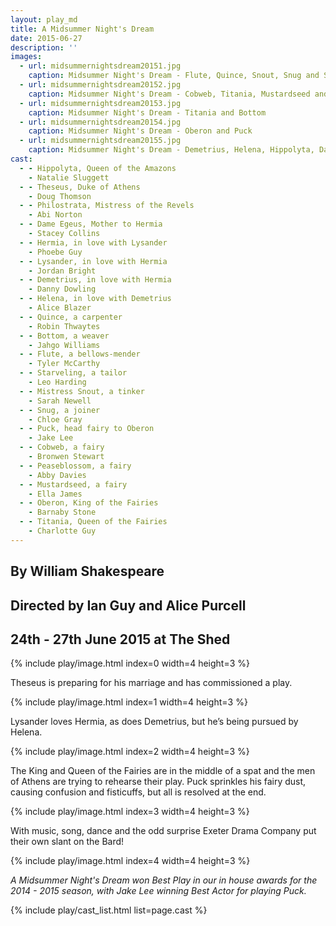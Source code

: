 ```yaml
---
layout: play_md
title: A Midsummer Night's Dream
date: 2015-06-27
description: ''
images:
  - url: midsummernightsdream20151.jpg
    caption: Midsummer Night's Dream - Flute, Quince, Snout, Snug and Starveling
  - url: midsummernightsdream20152.jpg
    caption: Midsummer Night's Dream - Cobweb, Titania, Mustardseed and Peaseblossom
  - url: midsummernightsdream20153.jpg
    caption: Midsummer Night's Dream - Titania and Bottom
  - url: midsummernightsdream20154.jpg
    caption: Midsummer Night's Dream - Oberon and Puck
  - url: midsummernightsdream20155.jpg
    caption: Midsummer Night's Dream - Demetrius, Helena, Hippolyta, Dame Egeus, Duke Theseus, Hermia and Lysander
cast:
  - - Hippolyta, Queen of the Amazons
    - Natalie Sluggett
  - - Theseus, Duke of Athens
    - Doug Thomson
  - - Philostrata, Mistress of the Revels
    - Abi Norton
  - - Dame Egeus, Mother to Hermia
    - Stacey Collins
  - - Hermia, in love with Lysander
    - Phoebe Guy
  - - Lysander, in love with Hermia
    - Jordan Bright
  - - Demetrius, in love with Hermia
    - Danny Dowling
  - - Helena, in love with Demetrius
    - Alice Blazer
  - - Quince, a carpenter
    - Robin Thwaytes
  - - Bottom, a weaver
    - Jahgo Williams
  - - Flute, a bellows-mender
    - Tyler McCarthy
  - - Starveling, a tailor
    - Leo Harding
  - - Mistress Snout, a tinker
    - Sarah Newell
  - - Snug, a joiner
    - Chloe Gray
  - - Puck, head fairy to Oberon
    - Jake Lee
  - - Cobweb, a fairy
    - Bronwen Stewart
  - - Peaseblossom, a fairy
    - Abby Davies
  - - Mustardseed, a fairy
    - Ella James
  - - Oberon, King of the Fairies
    - Barnaby Stone
  - - Titania, Queen of the Fairies
    - Charlotte Guy
---
```


## By William Shakespeare

## Directed by Ian Guy and Alice Purcell

## 24th - 27th June 2015 at The Shed

{% include play/image.html index=0 width=4 height=3 %}

Theseus is preparing for his marriage and has commissioned a play.

{% include play/image.html index=1 width=4 height=3 %}

Lysander loves Hermia, as does Demetrius, but he’s being pursued by Helena.

{% include play/image.html index=2 width=4 height=3 %}

The King and Queen of the Fairies are in the middle of a spat and the men of Athens are trying to rehearse their play. Puck sprinkles his fairy dust, causing confusion and fisticuffs, but all is resolved at the end.

{% include play/image.html index=3 width=4 height=3 %}

With music, song, dance and the odd surprise Exeter Drama Company put their own slant on the Bard!

{% include play/image.html index=4 width=4 height=3 %}

*A Midsummer Night's Dream won Best Play in our in house awards for the 2014 - 2015 season, with Jake Lee winning Best Actor for playing Puck.*

{% include play/cast_list.html list=page.cast %}
